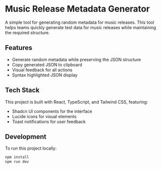 # Music Release Metadata Generator

A simple tool for generating random metadata for music releases. This tool helps teams quickly generate test data for music releases while maintaining the required structure.

## Features

- Generate random metadata while preserving the JSON structure
- Copy generated JSON to clipboard
- Visual feedback for all actions
- Syntax highlighted JSON display

## Tech Stack

This project is built with React, TypeScript, and Tailwind CSS, featuring:
- Shadcn UI components for the interface
- Lucide icons for visual elements
- Toast notifications for user feedback

## Development

To run this project locally:

```bash
npm install
npm run dev
```
